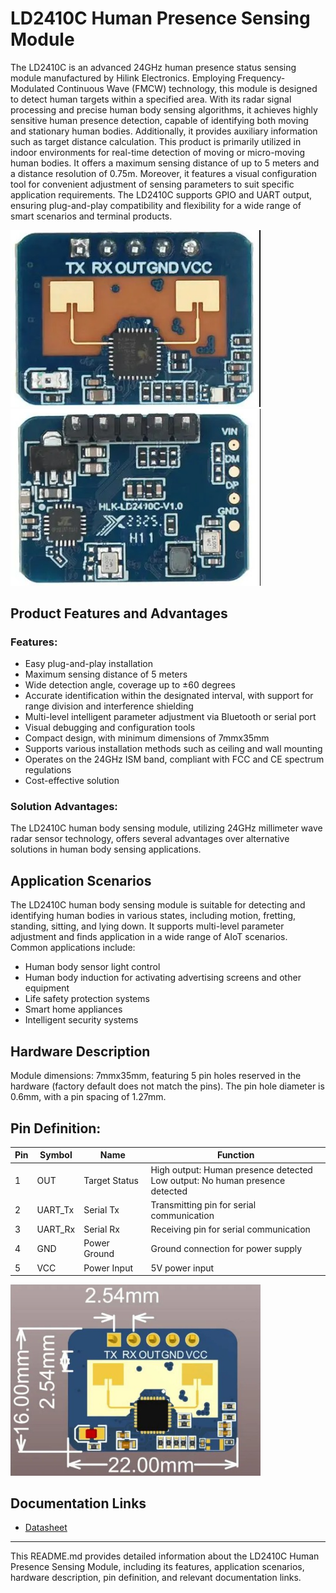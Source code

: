 # LD2410C Human Presence Sensing Module

The LD2410C is an advanced 24GHz human presence status sensing module manufactured by Hilink Electronics. Employing Frequency-Modulated Continuous Wave (FMCW) technology, this module is designed to detect human targets within a specified area. With its radar signal processing and precise human body sensing algorithms, it achieves highly sensitive human presence detection, capable of identifying both moving and stationary human bodies. Additionally, it provides auxiliary information such as target distance calculation. This product is primarily utilized in indoor environments for real-time detection of moving or micro-moving human bodies. It offers a maximum sensing distance of up to 5 meters and a distance resolution of 0.75m. Moreover, it features a visual configuration tool for convenient adjustment of sensing parameters to suit specific application requirements. The LD2410C supports GPIO and UART output, ensuring plug-and-play compatibility and flexibility for a wide range of smart scenarios and terminal products.

[<img src="pictures/LD2410c-front.jpg" width="400" alt="LD2410c Front"/>](pictures/LD2410c-front.jpg)
[<img src="pictures/LD2410c-back.jpg" width="400" alt="LD2410c Back"/>](pictures/LD2410c-back.jpg)

## Product Features and Advantages

### Features:
- Easy plug-and-play installation
- Maximum sensing distance of 5 meters
- Wide detection angle, coverage up to ±60 degrees
- Accurate identification within the designated interval, with support for range division and interference shielding
- Multi-level intelligent parameter adjustment via Bluetooth or serial port
- Visual debugging and configuration tools
- Compact design, with minimum dimensions of 7mmx35mm
- Supports various installation methods such as ceiling and wall mounting
- Operates on the 24GHz ISM band, compliant with FCC and CE spectrum regulations
- Cost-effective solution

### Solution Advantages:
The LD2410C human body sensing module, utilizing 24GHz millimeter wave radar sensor technology, offers several advantages over alternative solutions in human body sensing applications.

## Application Scenarios

The LD2410C human body sensing module is suitable for detecting and identifying human bodies in various states, including motion, fretting, standing, sitting, and lying down. It supports multi-level parameter adjustment and finds application in a wide range of AIoT scenarios. Common applications include:

- Human body sensor light control
- Human body induction for activating advertising screens and other equipment
- Life safety protection systems
- Smart home appliances
- Intelligent security systems

## Hardware Description

Module dimensions: 7mmx35mm, featuring 5 pin holes reserved in the hardware (factory default does not match the pins). The pin hole diameter is 0.6mm, with a pin spacing of 1.27mm.

## Pin Definition:

| Pin | Symbol | Name          | Function                                      |
| --- | ------ | ------------- | --------------------------------------------- |
| 1   | OUT    | Target Status | High output: Human presence detected<br>Low output: No human presence detected |
| 2   | UART_Tx| Serial Tx     | Transmitting pin for serial communication     |
| 3   | UART_Rx| Serial Rx     | Receiving pin for serial communication        |
| 4   | GND    | Power Ground  | Ground connection for power supply             |
| 5   | VCC    | Power Input   | 5V power input                                 |


[<img src="pictures/LD2410c-dimensions.jpg" width="400" alt="LD2410c Back"/>](pictures/LD2410c-dimensions.jpg)


## Documentation Links

- [Datasheet](pdf/HLK-LD2410C_datasheet.pdf)

---
This README.md provides detailed information about the LD2410C Human Presence Sensing Module, including its features, application scenarios, hardware description, pin definition, and relevant documentation links.
